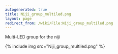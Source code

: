 ```yaml
---
autogenerated: true
title: Niji_group_multiled.png
layout: page
redirect_from: /wiki/File:Niji_group_multiled.png
---
```


Multi-LED group for the niji

{% include img src="Niji_group_multiled.png" %}
